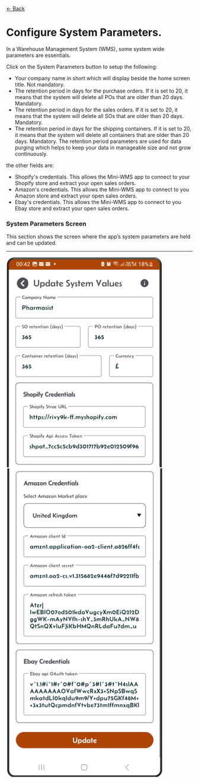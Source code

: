 [← Back](miniWMSConfiguration.md)

# Configure System Parameters.

In a Warehouse Management System (WMS), some system wide parameters are essentials.

Click on the System Parameters button to setup the following: 
- Your company name in short which will display beside the home screen title. Not mandatory.
- The retention period in days for the purchase orders. If it is set to 20, it means that the system will delete all POs that are older than 20 days. Mandatory. 
- The retention period in days for the sales orders. If it is set to 20, it means that the system will delete all SOs that are older than 20 days. Mandatory. 
- The retention period in days for the shipping containers. If it is set to 20, it means that the system will delete all containers that are older than 20 days. Mandatory. 
The retention period parameters are used for data purging which helps to keep your data in manageable size and not grow continuously.

the other fields are:
- Shopify's credentials. This allows the Mini-WMS app to connect to your Shopify store and extract your open sales orders.
- Amazon's credentials. This allows the Mini-WMS app to connect to you Amazon store and extract your open sales orders.
- Ebay's credentials. This allows the Mini-WMS app to connect to you Ebay store and extract your open sales orders.
  
### System Parameters Screen  
This section shows the screen where the app’s system parameters are held and can be updated.

---

![Step 1](asset/systemparam1.png)  
![Step 2](asset/systemparam2.png)


